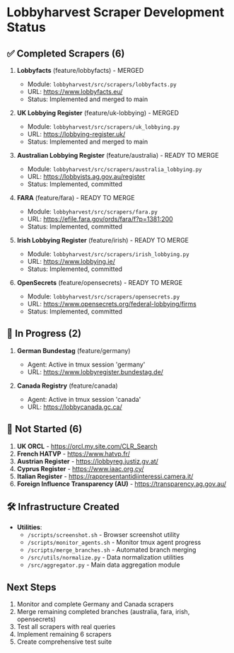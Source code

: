 # Lobbyharvest Scraper Development Status

## ✅ Completed Scrapers (6)

1. **Lobbyfacts** (feature/lobbyfacts) - MERGED
   - Module: `lobbyharvest/src/scrapers/lobbyfacts.py`
   - URL: https://www.lobbyfacts.eu/
   - Status: Implemented and merged to main

2. **UK Lobbying Register** (feature/uk-lobbying) - MERGED
   - Module: `lobbyharvest/src/scrapers/uk_lobbying.py`
   - URL: https://lobbying-register.uk/
   - Status: Implemented and merged to main

3. **Australian Lobbying Register** (feature/australia) - READY TO MERGE
   - Module: `lobbyharvest/src/scrapers/australia_lobbying.py`
   - URL: https://lobbyists.ag.gov.au/register
   - Status: Implemented, committed

4. **FARA** (feature/fara) - READY TO MERGE
   - Module: `lobbyharvest/src/scrapers/fara.py`
   - URL: https://efile.fara.gov/ords/fara/f?p=1381:200
   - Status: Implemented, committed

5. **Irish Lobbying Register** (feature/irish) - READY TO MERGE
   - Module: `lobbyharvest/src/scrapers/irish_lobbying.py`
   - URL: https://www.lobbying.ie/
   - Status: Implemented, committed

6. **OpenSecrets** (feature/opensecrets) - READY TO MERGE
   - Module: `lobbyharvest/src/scrapers/opensecrets.py`
   - URL: https://www.opensecrets.org/federal-lobbying/firms
   - Status: Implemented, committed

## 🔄 In Progress (2)

1. **German Bundestag** (feature/germany)
   - Agent: Active in tmux session 'germany'
   - URL: https://www.lobbyregister.bundestag.de/

2. **Canada Registry** (feature/canada)
   - Agent: Active in tmux session 'canada'
   - URL: https://lobbycanada.gc.ca/

## 📝 Not Started (6)

1. **UK ORCL** - https://orcl.my.site.com/CLR_Search
2. **French HATVP** - https://www.hatvp.fr/
3. **Austrian Register** - https://lobbyreg.justiz.gv.at/
4. **Cyprus Register** - https://www.iaac.org.cy/
5. **Italian Register** - https://rappresentantidiinteressi.camera.it/
6. **Foreign Influence Transparency (AU)** - https://transparency.ag.gov.au/

## 🛠 Infrastructure Created

- **Utilities**:
  - `/scripts/screenshot.sh` - Browser screenshot utility
  - `/scripts/monitor_agents.sh` - Monitor tmux agent progress
  - `/scripts/merge_branches.sh` - Automated branch merging
  - `/src/utils/normalize.py` - Data normalization utilities
  - `/src/aggregator.py` - Main data aggregation module

## Next Steps

1. Monitor and complete Germany and Canada scrapers
2. Merge remaining completed branches (australia, fara, irish, opensecrets)
3. Test all scrapers with real queries
4. Implement remaining 6 scrapers
5. Create comprehensive test suite